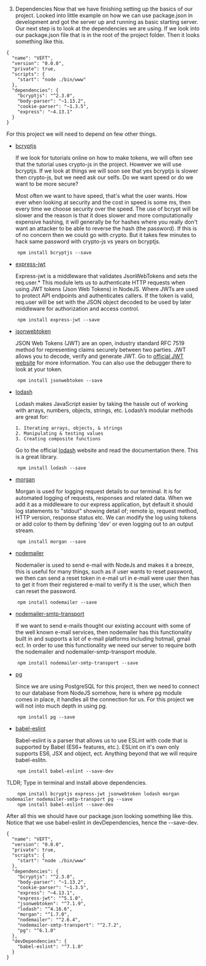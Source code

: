 3. Dependencies
Now that we have finishing setting up the basics of our project. Looked into little example on how we can use package.json in development and got the server up and running as basic starting server. Our next step is to look at the dependencies we are using. If we look into our package.json file that is in the root of the project folder. Then it looks something like this. 


```
{
  "name": "VEFT",
  "version": "0.0.0",
  "private": true,
  "scripts": {
    "start": "node ./bin/www"
  },
  "dependencies": {
    "bcryptjs": "^2.3.0",
    "body-parser": "~1.13.2",
    "cookie-parser": "~1.3.5",
    "express": "~4.13.1"
  }
}
```
For this project we will need to depend on few other things.

*  [bcryptjs](https://www.npmjs.com/package/bcryptjs)
    
    If we look for tutorials online on how to make tokens, we will often see that the tutorial uses crypto-js in the project. However we will use bcryptjs. If we look at things we will soon see that yes bcryptjs is slower then crypto-js, but we need ask our selfs. Do we want speed or do we want to be more secure? 

    Most often we want to have speed, that's what the user wants. How ever when looking at security and the cost in speed is some ms, then every time we choose security over the speed. The use of bcrypt will be slower and the reason is that it does slower and more computationally expensive hashing, it will generally be for hashes where you really don't want an attacker to be able to reverse the hash (the password). If this is of no concern then we could go with crypto. But it takes few minutes to hack same password with crypto-js vs years on bcryptjs. 

```
    npm install bcryptjs --save
```


* [express-jwt](https://github.com/auth0/express-jwt)

    Express-jwt is a middleware that validates JsonWebTokens and sets the req.user.* 
    This module lets us to authenticate HTTP requests when using JWT tokens (Json Web Tokens) in NodeJS. Where JWTs are used to protect API endpoints and authenticates callers. If the token is valid, req.user will be set with the JSON object decoded to be used by later middleware for authorization and access control.  

```
    npm install express-jwt --save
```

* [jsonwebtoken](https://www.npmjs.com/package/jsonwebtoken)
  
    JSON Web Tokens (JWT) are an open, industry standard RFC 7519 method for representing claims securely between two parties. JWT allows you to decode, verify and generate JWT. Go to [official JWT website](https://jwt.io) for more information. You can also use the debugger there to look at your token. 

```
    npm install jsonwebtoken --save
```

* [lodash](https://lodash.com)

    Lodash makes JavaScript easier by taking the hassle out of working with arrays, numbers, objects, strings, etc. Lodash’s modular methods are great for:

      1. Iterating arrays, objects, & strings
      2. Manipulating & testing values
      3. Creating composite functions

    Go to the official [lodash](https://lodash.com) website and read the documentation there. This is a great library.

```
    npm install lodash --save
```

* [morgan](https://www.npmjs.com/package/morgan)

    Morgan is used for logging request details to our terminal. It is for automated logging of requests, responses and related data. When we add it as a middleware to our express application, byt default it should log statements to "stdout" showing detail of; remote ip, request method, HTTP version, response status etc. We can modify the log using tokens or add color to them by defining 'dev' or even logging out to an output stream. 


```
    npm install morgan --save
```

* [nodemailer](https://github.com/nodemailer/nodemailer)

    Nodemailer is used to send e-mail with NodeJs and makes it a breeze, this is useful for many things, such as if user wants to reset password, we then can send a reset token in e-mail url in e-mail were user then has to get it from their registered e-mail to verify it is the user, which then can reset the password. 

```
    npm install nodemailer --save
```

* [nodemailer-smtp-transport](https://github.com/nodemailer/nodemailer-smtp-transport)
  
    If we want to send e-mails thought our existing account with some of the well known e-mail services, then nodemailer has this functionality built in and supports a lot of e-mail platforms including hotmail, gmail ect. In order to use this functionality we need our server to require both the nodemailer and nodemailer-smtp-transport module.

```
    npm install nodemailer-smtp-transport --save
```

* [pg](https://www.npmjs.com/package/pg)

    Since we are using PostgreSQL for this project, then we need to connect to our database from NodeJS somehow, here is where pg module comes in place, it handles all the connection for us. For this project we will not into much depth in using pg.

```
    npm install pg --save
```

* [babel-eslint](https://www.npmjs.com/package/babel-eslint)
    
    Babel-eslint is a parser that allows us to use ESLint with code that is supported by Babel (ES6+ features, etc.). ESLint on it's own only supports ES6, JSX and object, ect. Anything beyond that we will require babel-eslitn.


```
    npm install babel-eslint --save-dev
```


TLDR; Type in terminal and install above dependencies.

```
    npm install bcryptjs express-jwt jsonwebtoken lodash morgan nodemailer nodemailer-smtp-transport pg --save
    npm install babel-eslint --save-dev
```

After all this we should have our package.json looking something like this. Notice that we use babel-eslint in devDependencies, hence the --save-dev.

```
{
  "name": "VEFT",
  "version": "0.0.0",
  "private": true,
  "scripts": {
    "start": "node ./bin/www"
  },
  "dependencies": {
    "bcryptjs": "^2.3.0",
    "body-parser": "~1.13.2",
    "cookie-parser": "~1.3.5",
    "express": "~4.13.1",
    "express-jwt": "^5.1.0",
    "jsonwebtoken": "^7.1.9",
    "lodash": "^4.16.6",
    "morgan": "^1.7.0",
    "nodemailer": "^2.6.4",
    "nodemailer-smtp-transport": "^2.7.2",
    "pg": "^6.1.0"
  },
  "devDependencies": {
    "babel-eslint": "^7.1.0"
  }
}
```

